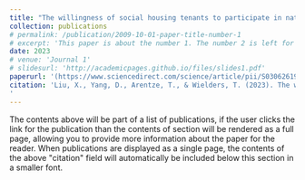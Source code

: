 ```yaml
---
title: "The willingness of social housing tenants to participate in natural gas-free heating systems project: Insights from a stated choice experiment in the Netherlands"
collection: publications
# permalink: /publication/2009-10-01-paper-title-number-1
# excerpt: 'This paper is about the number 1. The number 2 is left for future work.'
date: 2023
# venue: 'Journal 1'
# slidesurl: 'http://academicpages.github.io/files/slides1.pdf'
paperurl: '(https://www.sciencedirect.com/science/article/pii/S030626192301070X)'
citation: 'Liu, X., Yang, D., Arentze, T., & Wielders, T. (2023). The willingness of social housing tenants to participate in natural gas-free heating systems project: Insights from a stated choice experiment in the Netherlands. Applied Energy, 350, 121706.
'
---
```


The contents above will be part of a list of publications, if the user clicks the link for the publication than the contents of section will be rendered as a full page, allowing you to provide more information about the paper for the reader. When publications are displayed as a single page, the contents of the above "citation" field will automatically be included below this section in a smaller font.
